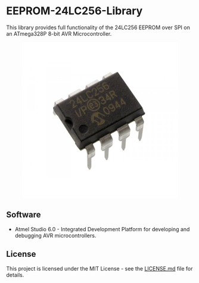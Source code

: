 # EEPROM-24LC256-Library

This library provides full functionality of the 24LC256 EEPROM over SPI on an ATmega328P 8-bit AVR Microcontroller.

<p align="center">
  <img src="img/24lc256.png">
</p>

## Software

* Atmel Studio 6.0 - Integrated Development Platform for developing and debugging AVR microcontrollers.

## License

This project is licensed under the MIT License - see the [LICENSE.md](LICENSE.md) file for details.
